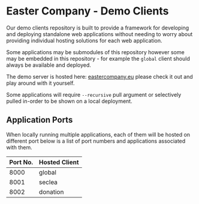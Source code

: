 
# Easter Company - Demo Clients

Our demo clients repository is built to provide a framework for developing and deploying
standalone web applications without needing to worry about providing individual hosting
solutions for each web application.

Some applications may be submodules of this repository however some may be embedded in
this repository - for example the `global` client should always be available and deployed.

The demo server is hosted here:
[eastercompany.eu](https://eastercompany.eu.pythonanywhere.com/seclea) please check it out
and play around with it yourself.

Some applications will require `--recursive` pull argument or selectively pulled in-order
to be shown on a local deployment.

## Application Ports

When locally running multiple applications, each of them will be hosted on different port
below is a list of port numbers and applications associated with them.

| Port No.  | Hosted Client     |
| --------- | ----------------- |
| 8000      | global            |
| 8001      | seclea            |
| 8002      | donation          |
